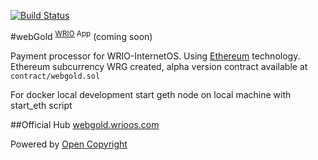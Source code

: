 [![Build Status](https://travis-ci.org/webRunes/webGold-WRIO-App.svg?branch=master)](https://travis-ci.org/webRunes/webGold-WRIO-App)

#webGold <sup>[WRIO](https://wrioos.com) App</sup>
(coming soon)

Payment processor for WRIO-InternetOS. Using [Ethereum](https://www.ethereum.org/) technology. Ethereum subcurrency WRG created,
alpha version contract available at ```contract/webgold.sol```

For docker local development start geth node on local machine with start_eth script

##Official Hub
[webgold.wrioos.com](https://webgold.wrioos.com)

Powered by [Open Copyright](https://opencopyright.webrunes.com)

